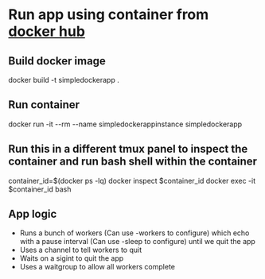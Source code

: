 # Run app using container from [docker hub](https://registry.hub.docker.com/_/golang/)

## Build docker image
docker build -t simpledockerapp .

## Run container
docker run -it --rm --name simpledockerappinstance simpledockerapp

## Run this in a different tmux panel to inspect the container and run bash shell within the container
container_id=$(docker ps -lq)
docker inspect $container_id
docker exec -it $container_id bash

## App logic
- Runs a bunch of workers (Can use -workers to configure) which echo with a pause interval (Can use -sleep to configure) until we quit the app 
- Uses a channel to tell workers to quit
- Waits on a sigint to quit the app
- Uses a waitgroup to allow all workers complete

